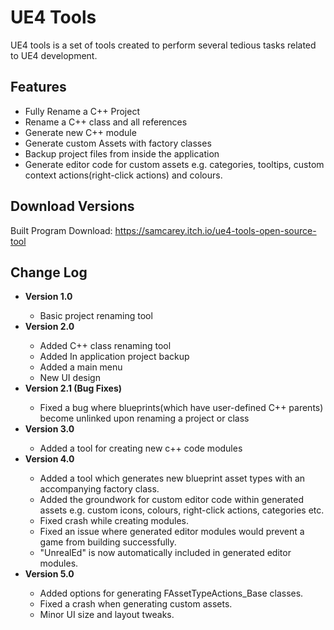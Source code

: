 # UE4 Tools
UE4 tools is a set of tools created to perform several tedious tasks related to UE4 development.


## Features
<ul>
	<li>Fully Rename a C++ Project</li>
	<li>Rename a C++ class and all references</li>
    	<li>Generate new C++ module</li>
    	<li>Generate custom Assets with factory classes</li>
	<li>Backup project files from inside the application</li>
	<li>Generate editor code for custom assets e.g. categories, tooltips, custom context actions(right-click actions) and colours.</li>
</ul>

## Download Versions
Built Program Download: https://samcarey.itch.io/ue4-tools-open-source-tool

## Change Log
<ul>
	<li><strong>Version 1.0</strong></li>
	<ul>
		<li>Basic project renaming tool</li>
	</ul>
	<li><strong>Version 2.0</strong></li>
	<ul>
		<li>Added C++ class renaming tool</li>
		<li>Added In application project backup</li>
		<li>Added a main menu</li>
		<li>New UI design</li>
	</ul>
	<li><strong>Version 2.1 (Bug Fixes)</strong></li>
	<ul>
		<li>Fixed a bug where blueprints(which have user-defined C++ parents) become unlinked upon renaming a project or class</li>
	</ul>
    <li><strong>Version 3.0 </strong></li>
	<ul>
		<li>Added a tool for creating new c++ code modules</li>
	</ul>
        <li><strong>Version 4.0 </strong></li>
	<ul>
	<li>Added a tool which generates new blueprint asset types with an accompanying factory class.</li>
        <li>Added the groundwork for custom editor code within generated assets e.g. custom icons, colours, right-click actions, categories etc.</li>
        <li>Fixed crash while creating modules.</li>
        <li>Fixed an issue where generated editor modules would prevent a game from building successfully.</li>
        <li>"UnrealEd" is now automatically included in generated editor modules.</li>
	</ul>
	     <li><strong>Version 5.0 </strong></li>
	<ul>
	<li>Added options for generating FAssetTypeActions_Base classes.</li>
        <li>Fixed a crash when generating custom assets.</li>
        <li>Minor UI size and layout tweaks.</li>
	</ul>
</ul>
